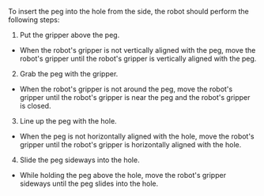 To insert the peg into the hole from the side, the robot should perform the following steps:

1. Put the gripper above the peg.
- When the robot's gripper is not vertically aligned with the peg, move the robot's gripper until the robot's gripper is vertically aligned with the peg.

2. Grab the peg with the gripper.
- When the robot's gripper is not around the peg, move the robot's gripper until the robot's gripper is near the peg and the robot's gripper is closed.

3. Line up the peg with the hole.
- When the peg is not horizontally aligned with the hole, move the robot's gripper until the robot's gripper is horizontally aligned with the hole.

4. Slide the peg sideways into the hole.
- While holding the peg above the hole, move the robot's gripper sideways until the peg slides into the hole.